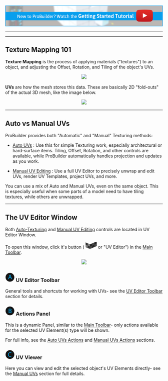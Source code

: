 [![PB Getting Started Vid Link](../images/VidLink_GettingStarted_Slim.png)](https://youtu.be/Ta3HkV_qHTc)

---

<!-- # Video: Texture Mapping Overview

[![ProBuilder Texture Mapping Overview Video](../images/VideoLink_YouTube_768.png)](@todo)-->
---

## Texture Mapping 101

**Texture Mapping** is the process of applying materials ("textures") to an object, and adjusting the Offset, Rotation, and Tiling of the object's UVs.

<div style="text-align:center">
<img src="../../images/UVEditor_Example-BeforeAfter.png">
</div>

**UVs** are how the mesh stores this data. These are basically 2D "fold-outs" of the actual 3D mesh, like the image below.

<div style="text-align:center">
<img src="../../images/UVEditor_Example-123.png">
</div>

---

## Auto vs Manual UVs

ProBuilder provides both "Automatic" and "Manual" Texturing methods:

* [Auto UVs](auto-uvs-actions) : Use this for simple Texturing work, especially architectural or hard-surface items. Tiling, Offset, Rotation, and other controls are available, while ProBuilder automatically handles projection and updates as you work.

* [Manual UV Editing](manual-uvs-actions) : Use a full UV Editor to precisely unwrap and edit UVs, render UV Templates, project UVs, and more.

You can use a mix of Auto and Manual UVs, even on the same object. This is especially useful when some parts of a model need to have tiling textures, while others are unwrapped.

---

## The UV Editor Window

Both [Auto-Texturing](auto-uvs-actions) and [Manual UV Editing](manual-uvs-actions) controls are located in UV Editor Window.

To open this window, click it's button ( ![UV Editor Icon](../images/icons/Panel_UVEditor.png "UV Editor Icon") or "UV Editor") in the [Main Toolbar](../toolbar/overview-toolbar/).

<div style="text-align:center">
<img src="../../images/UVPanel_FullWindow_Letters.png">
</div>

### ![Item A](../images/LetterCircle_A.png) UV Editor Toolbar

General tools and shortcuts for working with UVs- see the [UV Editor Toolbar](uv-editor-toolbar) section for details.

### ![Item B](../images/LetterCircle_B.png) Actions Panel

This is a dynamic Panel, similar to the [Main Toolbar](../toolbar/overview-toolbar)- only actions available for the selected UV Element(s) type will be shown.

For full info, see the [Auto UVs Actions](auto-uvs-actions) and [Manual UVs Actions](manual-uvs-actions) sections.

### ![Item C](../images/LetterCircle_C.png) UV Viewer

Here you can view and edit the selected object's UV Elements directly- see the [Manual UVs](manual-uvs-actions) section for full details.
